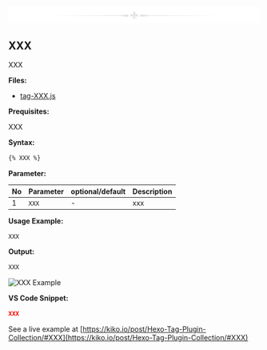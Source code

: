 
![-](assets/divider.png)

## XXX

XXX

**Files:**

- [tag-XXX.js](https://github.com/kristofzerbe/hexo-tag-plugins/blob/main/tag-XXX.js)
  
**Prequisites:**

XXX

**Syntax:**  

```txt
{% XXX %}
```

**Parameter:**

| No | Parameter | optional/default | Description |
| --- | --- | --- | --- |
| 1 | ``XXX`` | - | xxx |

**Usage Example:**

```js
XXX
```

**Output:**

```html
XXX
```

![XXX Example](assets/XXX-example.png)

**VS Code Snippet:**

```json
XXX
```

See a live example at [https://kiko.io/post/Hexo-Tag-Plugin-Collection/#XXX](https://kiko.io/post/Hexo-Tag-Plugin-Collection/#XXX)
